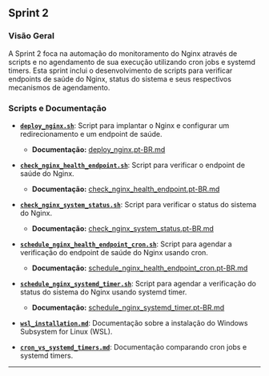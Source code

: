 ## Sprint 2

### Visão Geral

A Sprint 2 foca na automação do monitoramento do Nginx através de scripts e no agendamento de sua execução utilizando cron jobs e systemd timers. Esta sprint inclui o desenvolvimento de scripts para verificar endpoints de saúde do Nginx, status do sistema e seus respectivos mecanismos de agendamento.

### Scripts e Documentação

- **[`deploy_nginx.sh`](../../scripts/sprint2/deploy_nginx.sh)**: Script para implantar o Nginx e configurar um redirecionamento e um endpoint de saúde.
    - **Documentação:** [deploy_nginx.pt-BR.md](deploy_nginx.pt-BR.md)

- **[`check_nginx_health_endpoint.sh`](../../scripts/sprint2/check_nginx_health_endpoint.sh)**: Script para verificar o endpoint de saúde do Nginx.

    - **Documentação:** [check_nginx_health_endpoint.pt-BR.md](check_nginx_health_endpoint.pt-BR.md)

- **[`check_nginx_system_status.sh`](../../scripts/sprint2/check_nginx_system_status.sh)**: Script para verificar o status do sistema do Nginx.

    - **Documentação:** [check_nginx_system_status.pt-BR.md](check_nginx_system_status.pt-BR.md)

- **[`schedule_nginx_health_endpoint_cron.sh`](../../scripts/sprint2/schedule_nginx_health_endpoint_cron.sh)**: Script para agendar a verificação do endpoint de saúde do Nginx usando cron.

    - **Documentação:** [schedule_nginx_health_endpoint_cron.pt-BR.md](schedule_nginx_health_endpoint_cron.pt-BR.md)

- **[`schedule_nginx_systemd_timer.sh`](../../scripts/sprint2/schedule_nginx_systemd_timer.sh)**: Script para agendar a verificação do status do sistema do Nginx usando systemd timer.

    - **Documentação:** [schedule_nginx_systemd_timer.pt-BR.md](schedule_nginx_systemd_timer.pt-BR.md)

- **[`wsl_installation.md`](../../docs/sprint2/wsl_installation.pt-BR.md)**: Documentação sobre a instalação do Windows Subsystem for Linux (WSL).

- **[`cron_vs_systemd_timers.md`](../../docs/general/cron_vs_systemd_timers.pt-BR.md)**: Documentação comparando cron jobs e systemd timers.

---